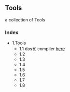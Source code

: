 ## Tools
a collection of Tools
### Index
* 1.Tools
  *   1.1 dos용 compiler [here](https://github.com/fragglet/dos-compilers)
  *   1.2 
  *   1.3 
  *   1.4 
  *   1.5 
  *   1.6 
  *   1.7 
  *   1.8 
